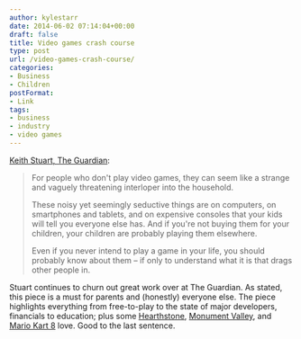 ```yaml
---
author: kylestarr
date: 2014-06-02 07:14:04+00:00
draft: false
title: Video games crash course
type: post
url: /video-games-crash-course/
categories:
- Business
- Children
postFormat:
- Link
tags:
- business
- industry
- video games
---
```


[Keith Stuart, The Guardian](http://www.theguardian.com/technology/2014/jun/02/parents-guide-video-games-playstation-xbox-wii-apps-children?CMP=ema_565):


<blockquote>For people who don't play video games, they can seem like a strange and vaguely threatening interloper into the household.

These noisy yet seemingly seductive things are on computers, on smartphones and tablets, and on expensive consoles that your kids will tell you everyone else has. And if you're not buying them for your children, your children are probably playing them elsewhere.

Even if you never intend to play a game in your life, you should probably know about them – if only to understand what it is that drags other people in.</blockquote>


Stuart continues to churn out great work over at The Guardian. As stated, this piece is a must for parents and (honestly) everyone else. The piece highlights everything from free-to-play to the state of major developers, financials to education; plus some [Hearthstone](http://tsogaming.wordpress.com/2014/04/17/humanity-in-hearthstone/), [Monument Valley](http://tsogaming.wordpress.com/2014/04/06/monument-valley-a-review/), and [Mario Kart 8](http://tsogaming.wordpress.com/2014/06/01/hail-mary-o/) love. Good to the last sentence.
